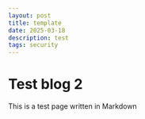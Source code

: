 ```yaml
---
layout: post
title: template
date: 2025-03-18
description: test
tags: security
---
```

# Test blog 2

This is a test page written in Markdown
